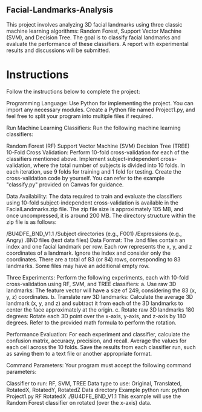 ## Facial-Landmarks-Analysis
This project involves analyzing 3D facial landmarks using three classic machine learning algorithms: Random Forest, Support Vector Machine (SVM), and Decision Tree. The goal is to classify facial landmarks and evaluate the performance of these classifiers. A report with experimental results and discussions will be submitted.

# Instructions
Follow the instructions below to complete the project:

Programming Language: Use Python for implementing the project. You can import any necessary modules. Create a Python file named Project1.py, and feel free to split your program into multiple files if required.

Run Machine Learning Classifiers: Run the following machine learning classifiers:

Random Forest (RF)
Support Vector Machine (SVM)
Decision Tree (TREE)
10-Fold Cross Validation: Perform 10-fold cross-validation for each of the classifiers mentioned above. Implement subject-independent cross-validation, where the total number of subjects is divided into 10 folds. In each iteration, use 9 folds for training and 1 fold for testing. Create the cross-validation code by yourself. You can refer to the example "classify.py" provided on Canvas for guidance.

Data Availability: The data required to train and evaluate the classifiers using 10-fold subject-independent cross-validation is available in the FacialLandmarks.zip file. The zip file size is approximately 105 MB, and once uncompressed, it is around 200 MB. The directory structure within the zip file is as follows:

/BU4DFE_BND_V1.1
/Subject directories (e.g., F001)
/Expressions (e.g., Angry)
.BND files (text data files)
Data Format: The .bnd files contain an index and one facial landmark per row. Each row represents the x, y, and z coordinates of a landmark. Ignore the index and consider only the coordinates. There are a total of 83 (or 84) rows, corresponding to 83 landmarks. Some files may have an additional empty row.

Three Experiments: Perform the following experiments, each with 10-fold cross-validation using RF, SVM, and TREE classifiers:
a. Use raw 3D landmarks: The feature vector will have a size of 249, considering the 83 (x, y, z) coordinates.
b. Translate raw 3D landmarks: Calculate the average 3D landmark (x, y, and z) and subtract it from each of the 3D landmarks to center the face approximately at the origin.
c. Rotate raw 3D landmarks 180 degrees: Rotate each 3D point over the x-axis, y-axis, and z-axis by 180 degrees. Refer to the provided math formula to perform the rotation.

Performance Evaluation: For each experiment and classifier, calculate the confusion matrix, accuracy, precision, and recall. Average the values for each cell across the 10 folds. Save the results from each classifier run, such as saving them to a text file or another appropriate format.

Command Parameters: Your program must accept the following command parameters:

Classifier to run: RF, SVM, TREE
Data type to use: Original, Translated, RotatedX, RotatedY, RotatedZ
Data directory
Example python run: python Project1.py RF RotatedX ./BU4DFE_BND_V1.1
This example will use the Random Forest classifier on rotated (over the x-axis) data.
